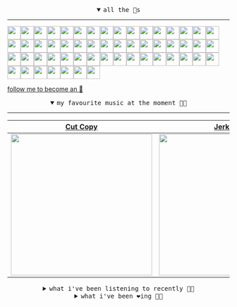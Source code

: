 <details open>

<summary align="center"><samp>all the 🥚s</samp></summary>
<hr />

<a href="https://github.com/iggydv"><img src="https://avatars.githubusercontent.com/u/21292065?s=90&u=09899c5c6b9e3bdedba6b066da115de2333f2087&v=4" width="30" height="30" /><a href="https://github.com/helallao"><img src="https://avatars.githubusercontent.com/u/78656003?s=90&u=9c23d9553d718cf878b1543db64409aef98219d1&v=4" width="30" height="30" /><a href="https://github.com/seckinyasar"><img src="https://avatars.githubusercontent.com/u/86570205?s=90&u=4838d77ac45ab71462d74970661849d31f4f720b&v=4" width="30" height="30" /><a href="https://github.com/ipqwery"><img src="https://avatars.githubusercontent.com/u/188051590?s=90&u=2912dd6166c0d0e075e960bc723bbfe1c0452bae&v=4" width="30" height="30" /><a href="https://github.com/nholuongut"><img src="https://avatars.githubusercontent.com/u/58627821?s=90&u=32e2fcf1422fda2c6a973de4099c94a67fd183a6&v=4" width="30" height="30" /><a href="https://github.com/zeroregard"><img src="https://avatars.githubusercontent.com/u/8688472?s=90&u=35fd6b71a3daf593615f52765d1192c7e028245c&v=4" width="30" height="30" /><a href="https://github.com/CodeOfUmut"><img src="https://avatars.githubusercontent.com/u/74297921?s=90&v=4" width="30" height="30" /><a href="https://github.com/katelunchuk"><img src="https://avatars.githubusercontent.com/u/146713116?s=90&u=21338a3ec54cd17f979f5681259e95f43a1e8271&v=4" width="30" height="30" /><a href="https://github.com/mustafacagri"><img src="https://avatars.githubusercontent.com/u/7488394?s=90&u=23fe234eaa1a07c7d0f85efba5db98931d0b98da&v=4" width="30" height="30" /><a href="https://github.com/Connor9994"><img src="https://avatars.githubusercontent.com/u/39637206?s=90&u=d1d5937f93a6381ff3065b825094030907eddd5a&v=4" width="30" height="30" /><a href="https://github.com/masterwww1"><img src="https://avatars.githubusercontent.com/u/176979276?s=90&v=4" width="30" height="30" /><a href="https://github.com/OfficialCodeVoyage"><img src="https://avatars.githubusercontent.com/u/72575602?s=90&u=2847049c39542b42c79465c099c0e2eee6e9acb2&v=4" width="30" height="30" /><a href="https://github.com/marvelbark2"><img src="https://avatars.githubusercontent.com/u/53633390?s=90&u=9331ed66195bd8048a23cc3505519e2f4d308b1c&v=4" width="30" height="30" /><a href="https://github.com/jewellwater"><img src="https://avatars.githubusercontent.com/u/79801022?s=90&v=4" width="30" height="30" /><a href="https://github.com/maariyadiminsky"><img src="https://avatars.githubusercontent.com/u/87329498?s=90&u=563b6e7c22645dedc77a8f8a57de64f397f3d0a5&v=4" width="30" height="30" /><a href="https://github.com/muratkndmr"><img src="https://avatars.githubusercontent.com/u/117161306?s=90&u=c91834d3ba0fe23fd840ba7d6cbb1f3944b7b900&v=4" width="30" height="30" /><a href="https://github.com/currlybracket"><img src="https://avatars.githubusercontent.com/u/129277849?s=90&u=6644fdd8315628b6b75a61feb657a4b6e7fac3eb&v=4" width="30" height="30" /><a href="https://github.com/memoriaXII"><img src="https://avatars.githubusercontent.com/u/56249189?s=90&v=4" width="30" height="30" /><a href="https://github.com/JhnEngblm"><img src="https://avatars.githubusercontent.com/u/79695292?s=90&v=4" width="30" height="30" /><a href="https://github.com/talentlessguy"><img src="https://avatars.githubusercontent.com/u/35937217?s=90&u=2f4a9eb4b4921f4704578b785522f40fe6efd9eb&v=4" width="30" height="30" /><a href="https://github.com/trevorwhealy"><img src="https://avatars.githubusercontent.com/u/14946478?s=90&u=984e08785c7cc2eab6a96f7bd5cf57ba28aced34&v=4" width="30" height="30" /><a href="https://github.com/herlon214"><img src="https://avatars.githubusercontent.com/u/3419441?s=90&u=ab73725b18d269073f0dcdafbc800817a157c7c9&v=4" width="30" height="30" /><a href="https://github.com/weaverfish111"><img src="https://avatars.githubusercontent.com/u/78041472?s=90&u=9f18a50bb0dc425de6b40c1dbd85d603a6b7857f&v=4" width="30" height="30" /><a href="https://github.com/Kampotboy"><img src="https://avatars.githubusercontent.com/u/111836496?s=90&u=efa2538d18aff5c0db3561992d5493532eed45b5&v=4" width="30" height="30" /><a href="https://github.com/ozzfonnf95"><img src="https://avatars.githubusercontent.com/u/108581837?s=90&v=4" width="30" height="30" /><a href="https://github.com/AppServiceProvider"><img src="https://avatars.githubusercontent.com/u/47697490?s=90&u=270ccacce276e5c76aeb7f431f6c03c60fc383f6&v=4" width="30" height="30" /><a href="https://github.com/cumsoft"><img src="https://avatars.githubusercontent.com/u/97250816?s=90&u=208afef4fb98cb0e28832a9ebba59247c5bacb95&v=4" width="30" height="30" /><a href="https://github.com/gkartalis"><img src="https://avatars.githubusercontent.com/u/21178754?s=90&u=52429c6fb9b08ffd99077d6289fbc8a76ae32260&v=4" width="30" height="30" /><a href="https://github.com/kenjinote"><img src="https://avatars.githubusercontent.com/u/2605401?s=90&u=eedb455e76cb25f023a3626808cd572b7df70ef7&v=4" width="30" height="30" /><a href="https://github.com/IDouble"><img src="https://avatars.githubusercontent.com/u/18186995?s=90&u=79d755064b05ad8764ed56b1034854139075e89f&v=4" width="30" height="30" /><a href="https://github.com/mlpao500"><img src="https://avatars.githubusercontent.com/u/95065745?s=90&v=4" width="30" height="30" /><a href="https://github.com/gabrielferrazduque"><img src="https://avatars.githubusercontent.com/u/83476335?s=90&u=55ccaa99c5274f4bfeabf1bb37eaa118964ecc39&v=4" width="30" height="30" /><a href="https://github.com/decobeto"><img src="https://avatars.githubusercontent.com/u/32197501?s=90&u=dbba898a88910e1169d8fad301755f16a1834a9b&v=4" width="30" height="30" /><a href="https://github.com/franciane-lark"><img src="https://avatars.githubusercontent.com/u/66569250?s=90&u=cfd2135bcedd9b9a9a973734ede8a992013be6c9&v=4" width="30" height="30" /><a href="https://github.com/kettanaito"><img src="https://avatars.githubusercontent.com/u/14984911?s=90&u=5b45b9f402753f42d0136c6c558223f71e8acf61&v=4" width="30" height="30" /><a href="https://github.com/luiznasciment0"><img src="https://avatars.githubusercontent.com/u/55008532?s=90&u=871e49a7a4a33e3f5933dee5ac83eaf3ece1ec45&v=4" width="30" height="30" /><a href="https://github.com/sibelius"><img src="https://avatars.githubusercontent.com/u/2005841?s=90&u=cab8024eb61323090e1551c73c784b408b2d66b1&v=4" width="30" height="30" /><a href="https://github.com/TSalazargr"><img src="https://avatars.githubusercontent.com/u/16808436?s=90&u=422b601dfbc600223725ecc9af1bec7b1dfee4f2&v=4" width="30" height="30" /><a href="https://github.com/bcomnes"><img src="https://avatars.githubusercontent.com/u/166301?s=90&u=82fc48e1304b5125084cba1a793528b2d852785e&v=4" width="30" height="30" /><a href="https://github.com/jlsjefferson"><img src="https://avatars.githubusercontent.com/u/53836950?s=90&u=619408c9778ffd2899673fdf3ba59f20b82bf470&v=4" width="30" height="30" /><a href="https://github.com/ilovedesert001"><img src="https://avatars.githubusercontent.com/u/15065396?s=90&u=c94e48f141daf951fb6eb0e4a62c0ba9ec1a5201&v=4" width="30" height="30" /><a href="https://github.com/mayconmesquita"><img src="https://avatars.githubusercontent.com/u/46308804?s=90&u=e06ac123e121b53d7eafc9199fb2a70422052fe0&v=4" width="30" height="30" /><a href="https://github.com/lucasvocos"><img src="https://avatars.githubusercontent.com/u/5739627?s=90&u=bd389af17aacfda255e2389c6f8ef7217de4f321&v=4" width="30" height="30" /><a href="https://github.com/mikedemarais"><img src="https://avatars.githubusercontent.com/u/1325144?s=90&u=7b32dcd04811261405f2ed35d933b1484558758d&v=4" width="30" height="30" /><a href="https://github.com/davidjerleke"><img src="https://avatars.githubusercontent.com/u/11529148?s=90&u=94446866c576d620cbd33e62834c480091fedcf0&v=4" width="30" height="30" /><a href="https://github.com/jollykingd3d8"><img src="https://avatars.githubusercontent.com/u/51726854?s=90&v=4" width="30" height="30" /><a href="https://github.com/lostpebble"><img src="https://avatars.githubusercontent.com/u/1508863?s=90&u=4ada478500c2c9112fe8e3b0b8240a454403aebc&v=4" width="30" height="30" /><a href="https://github.com/karacas"><img src="https://avatars.githubusercontent.com/u/1050937?s=90&u=eb3e1441a8d79e29037e71ccd13e35c907defbe6&v=4" width="30" height="30" /><a href="https://github.com/eheddema"><img src="https://avatars.githubusercontent.com/u/808567?s=90&u=225eb2910c3dcd13c6bc86dcaaa14780323110db&v=4" width="30" height="30" /><a href="https://github.com/kelmer44"><img src="https://avatars.githubusercontent.com/u/3629100?s=90&v=4" width="30" height="30" /><a href="https://github.com/macabu"><img src="https://avatars.githubusercontent.com/u/1299138?s=90&u=8e157be586103823b212c5c9ada88ab2a9867ccf&v=4" width="30" height="30" /><a href="https://github.com/pvinis"><img src="https://avatars.githubusercontent.com/u/100233?s=90&v=4" width="30" height="30" /><a href="https://github.com/medeeiros"><img src="https://avatars.githubusercontent.com/u/331136?s=90&u=e44d12c7f7e45d5f5b30ea9d963a70b435ba5355&v=4" width="30" height="30" /><a href="https://github.com/langri-sha"><img src="https://avatars.githubusercontent.com/u/77084?s=90&v=4" width="30" height="30" /><a href="https://github.com/80sinteractive"><img src="https://avatars.githubusercontent.com/u/22603136?s=90&u=7f78c96ea924a48b1bd364833036f706afa57619&v=4" width="30" height="30" />
  
<samp><a href="https://github.com/bitttttten">follow me to become an 🥚</a></samp>

</details>

<details open>

<summary align="center"><samp>my favourite music at the moment 🎵🎶</samp></summary>
<hr />

<!-- toc -->

| [Cut Copy](https://open.spotify.com/artist/4EENT7N7rCBwrddM3s0vFS)                                                                                               | [Jerkcurb](https://open.spotify.com/artist/2We7vKruiEweV984BdrxGA)                                                                                               | [Nation of Language](https://open.spotify.com/artist/5JWBow4ywgKNQ5HBxY8hcz)                                                                                     | [Fred again..](https://open.spotify.com/artist/4oLeXFyACqeem2VImYeBFe)                                                                                           |
| ---------------------------------------------------------------------------------------------------------------------------------------------------------------- | ---------------------------------------------------------------------------------------------------------------------------------------------------------------- | ---------------------------------------------------------------------------------------------------------------------------------------------------------------- | ---------------------------------------------------------------------------------------------------------------------------------------------------------------- |
| [<img src="https://i.scdn.co/image/ab6761610000e5eb3f5e2ee9b37b39a691d2d7c6" width="320" height="auto">](https://open.spotify.com/artist/4EENT7N7rCBwrddM3s0vFS) | [<img src="https://i.scdn.co/image/ab6761610000e5eb4a6ec4e9f74fa2e92430a454" width="320" height="auto">](https://open.spotify.com/artist/2We7vKruiEweV984BdrxGA) | [<img src="https://i.scdn.co/image/ab6761610000e5ebcecbd3f1f342f4f74e5d26b9" width="320" height="auto">](https://open.spotify.com/artist/5JWBow4ywgKNQ5HBxY8hcz) | [<img src="https://i.scdn.co/image/ab6761610000e5eb381c41adc678e4ce864eb274" width="320" height="auto">](https://open.spotify.com/artist/4oLeXFyACqeem2VImYeBFe) |

<!-- tocstop -->

</details>

<details>

<summary align="center"><samp>what i've been listening to recently 🎵🎶</samp></summary>
<hr />

<!-- toc -->

| [Dupré's Paradise<br />Patche](https://open.spotify.com/track/1flggdDuulgUiMsDTwFqDp)                                                                           | [Frame Dragging<br />Arthur Robert](https://open.spotify.com/track/172cPFPhhyr9YzhXCMnafi)                                                                      | [Blowtorch Thimble<br />Clark](https://open.spotify.com/track/7dVwOXJpWMLFa3JZEOprye)                                                                           | [CV／Gate<br />Long Island Sound](https://open.spotify.com/track/77VMqdtUogf2xrCGrZkGdZ)                                                                         |
| --------------------------------------------------------------------------------------------------------------------------------------------------------------- | --------------------------------------------------------------------------------------------------------------------------------------------------------------- | --------------------------------------------------------------------------------------------------------------------------------------------------------------- | --------------------------------------------------------------------------------------------------------------------------------------------------------------- |
| [<img src="https://i.scdn.co/image/ab6761610000e5ebf0e81e41a54c4a3588893ecd" width="320" height="auto">](https://open.spotify.com/track/1flggdDuulgUiMsDTwFqDp) | [<img src="https://i.scdn.co/image/ab6761610000e5eb081f790fe73f47474e778754" width="320" height="auto">](https://open.spotify.com/track/172cPFPhhyr9YzhXCMnafi) | [<img src="https://i.scdn.co/image/ab6761610000e5eb582018c3c1e497e4f3f385b3" width="320" height="auto">](https://open.spotify.com/track/7dVwOXJpWMLFa3JZEOprye) | [<img src="https://i.scdn.co/image/ab6761610000e5eb6451ee7db4fbc669edfa4828" width="320" height="auto">](https://open.spotify.com/track/77VMqdtUogf2xrCGrZkGdZ) |

<!-- tocstop -->

</details>

<details>

<summary align="center"><samp>what i've been ❤️ing 🎵🎶</samp></summary>
<hr />

<!-- toc -->

| [Elvism<br />burger/ink](https://open.spotify.com/album/2e9288yxNdFTCKO6MitcDy)                                                                                 | [Skyline 4<br />Facta](https://open.spotify.com/album/1kBPEN3NIVwjdmIjjNk9vB)                                                                                   | [El baile del Gorila<br />Massore](https://open.spotify.com/album/0GspUs0YZcr1HatmU6PXgx)                                                                       | [Que Calor<br />Meta Guacha, Supermerk2](https://open.spotify.com/album/3iEZnqx25qRtb6XKFaYq0y)                                                                 |
| --------------------------------------------------------------------------------------------------------------------------------------------------------------- | --------------------------------------------------------------------------------------------------------------------------------------------------------------- | --------------------------------------------------------------------------------------------------------------------------------------------------------------- | --------------------------------------------------------------------------------------------------------------------------------------------------------------- |
| [<img src="https://i.scdn.co/image/ab67616d0000b27358ad46d9abb68bbac2f1c800" width="320" height="auto">](https://open.spotify.com/album/2e9288yxNdFTCKO6MitcDy) | [<img src="https://i.scdn.co/image/ab67616d0000b27374a24043d71ea064fa8e53d5" width="320" height="auto">](https://open.spotify.com/album/1kBPEN3NIVwjdmIjjNk9vB) | [<img src="https://i.scdn.co/image/ab67616d0000b2730033cb90aa7dd6eb7236fcee" width="320" height="auto">](https://open.spotify.com/album/0GspUs0YZcr1HatmU6PXgx) | [<img src="https://i.scdn.co/image/ab67616d0000b2730bd9b5b0e6906d71ec5ec9f5" width="320" height="auto">](https://open.spotify.com/album/3iEZnqx25qRtb6XKFaYq0y) |

<!-- tocstop -->

</details>
